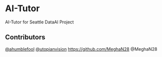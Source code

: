 # AI-Tutor
AI-Tutor for Seattle DataAI Project


## Contributors

[@ahumblefool](https://github.com/ahumblefool)
[@utopianvision](https://github.com/utopianvision)
https://github.com/MeghaN28 @MeghaN28
